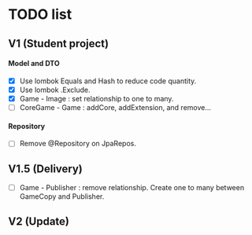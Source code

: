 # TODO list

## V1 (Student project)
 
#### Model and DTO
- [X] Use lombok Equals and Hash to reduce code quantity.
- [X] Use lombok .Exclude.
- [x] Game - Image : set relationship to one to many.
- [ ] CoreGame - Game : addCore, addExtension, and remove...
#### Repository
- [ ] Remove @Repository on JpaRepos.
## V1.5 (Delivery)
- [ ] Game - Publisher : remove relationship. Create one to many between GameCopy and Publisher.

## V2 (Update)
